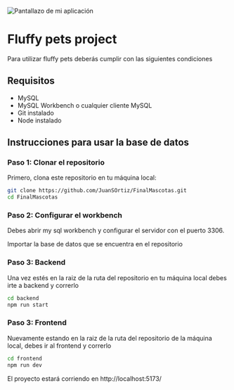 ![Pantallazo de mi aplicación]([https://github.com/usuario/repositorio/blob/main/captura.png](https://github.com/JuanSOrtiz/FinalMascotas/blob/main/mascota%20image.jfif))


# Fluffy pets project

Para utilizar fluffy pets deberás cumplir con las siguientes condiciones

## Requisitos

- MySQL 
- MySQL Workbench o cualquier cliente MySQL
- Git instalado
- Node instalado

## Instrucciones para usar la base de datos

### Paso 1: Clonar el repositorio

Primero, clona este repositorio en tu máquina local:

```sh
git clone https://github.com/JuanSOrtiz/FinalMascotas.git
cd FinalMascotas
```

### Paso 2: Configurar el workbench

Debes abrir my sql workbench y configurar el servidor con el puerto 3306.

Importar la base de datos que se encuentra en el repositorio

### Paso 3: Backend

Una vez estés en la raiz de la ruta del repositorio en tu máquina local debes irte a backend y correrlo

```sh
cd backend
npm run start
```

### Paso 3: Frontend

Nuevamente estando en la raiz de la ruta del repositorio de la máquina local, debes ir al frontend y correrlo

```sh
cd frontend
npm run dev
```


El proyecto estará corriendo en http://localhost:5173/
